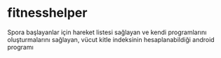 # fitnesshelper
Spora başlayanlar için hareket listesi sağlayan ve kendi programlarını oluşturmalarını sağlayan, vücut kitle indeksinin hesaplanabildiği android programı

